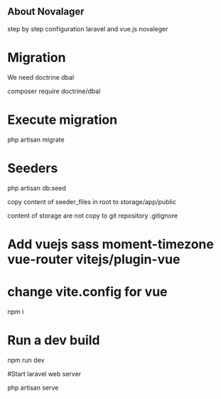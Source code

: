 
## About Novalager
step by step configuration laravel  and vue.js  novaleger

# Migration 

We need doctrine dbal

composer require  doctrine/dbal

# Execute migration

php artisan migrate

# Seeders

php artisan db:seed


copy content of seeder_files in root to storage/app/public 

content of storage are not copy to git repository .gitignore

# Add  vuejs sass moment-timezone vue-router vitejs/plugin-vue

# change vite.config  for vue

npm i

# Run a dev  build

npm run dev

#Start laravel web server 

php artisan serve 

